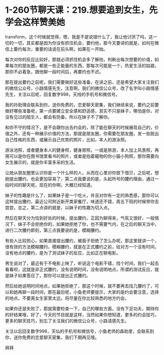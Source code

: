 # 1-260节聊天课：219.想要追到女生，先学会这样赞美她

transform，这个时候就觉得，嗯，我是不是说错什么了，我让他讨厌了吗，这一切的一切，其实都是因为你没有抓住机会，要约他，那今天要讲的就是，如何在微信上要约每次，重要的话说在前头啊，如果在一开始。

每次对你的反应比较好，那就必须抓住机会多了解他，判断出每次想要的价值，如果每次的朋友圈，都是一些正能量的东西，那每次可能是一个，热爱生活的姑娘，那你不必着急，跟他聊一段时间后，再要约也不迟。

那在提出要约之前呢，我们需要做好这些准备，在讲之前，还是希望大家关注我们的微信公众号，小路情感先生，注意啊，我们的微信公众号，改了名字叫小路情感先生，关注以后呢，回复数字998，天线的手机号和微信号。

我的孙助理会联系到你，送你免费的，恋爱聊天密集，我们继续来说，要约之前要做好哪些准备呢，第一点要建立安全感和舒适感，其实不只是妹子，哪怕是你，对没有见过的陌生人，都会有防备，所以在妹子不了解你。

和你不守的情况下，是不会跟你出去约会的，除了能在聊天的时候展现自己的，价值之外，还有一种展示价值的方法，那就是朋友圈，你需要在朋友圈，发一些脱出自己性格的东西，或展示自己优势的照片，比如，本人的游泳照。

游泳池照，或者健身本人的健身照，健身房照，一或是旅游，本人加上风景照，再用可以是你在图书馆里看书的照片，或者是抱着寵物的你小猫小狗照，那你需要向女生展示的，就是你丰富多采的生活。

让她从朋友圈里认识你是一个什么样的人，从而在心里对你放下借贝，之后呢，想她提出腰约，也会更加容易了，第二点我要说的是，头起所号的腰约理由，通过一段时间的聊天呢，现在的你啊，大概已经知道。

妹子的性趣是什么了，如果妹子是一个吃火，并且对你有一定的熟悉感，那你可以这样提出腰约，最近公司附近新开类家餐厅，味道还不错，周五下班的时候带你去尝尝，总之，第二点讲的就是，以妹子的性趣为切入点。

然后在聊天分为恰到好处的时候，提出腰约，正因为聊得来，气氛又很好，一般情况下，妹子不会拒绝你的，如果她拒绝了你，也不需要气内，在之后的聊天当中，进行二次腰约即刻，第三点我要说的是，模糊腰约。

有些人比较担心，如果直接提出腰约，被面子拒绝了怎么办呢，那这里就讲一个，很有效的方法模糊腰约，模糊腰约，就是在正式腰约之前，给对方一个没有时间，没有地点的腰约，是为了测试妹子的反应，比如正在聊电影。

男生说对了，最近有于不电影上映了，听说这个电影不错，找个时间，我们一起去看看呗，这就是非正式腰约，没有说明时间，没有说明地点，所谓的测试反应，就是妹子如果答应了，那你可以提出正式腰约。

然后给她说明时间地点，如果她拒绝了，那这个时候，就不要再去找几腰约了，可以和她再聊一段时间，那在最后呢，小鱼老师要提示，大家的是约会要注意，选择的地点，不要离女生家里太远，将尽量在你比较熟悉的地方约会。

如果你还是失败了，那就需要检查一下，自己的哪些方面，没有下足功夫，期待你的好结果哦，好了，今天的节目就是这样，当然如果你想知道，更多的约会技巧，更多的聊天技巧，别忘了关注我们的微信公众号，小路请感先生。

关注以后回复数字998，天仙的手机号和微信号，小鱼老师的森助里，会联系到你，送你免费的恋爱聊天密集，我们下期再见哦。

拜拜